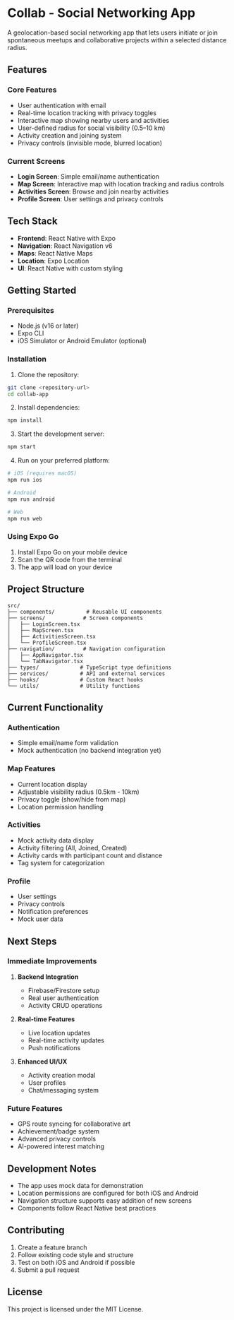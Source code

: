 # Collab - Social Networking App

A geolocation-based social networking app that lets users initiate or join spontaneous meetups and collaborative projects within a selected distance radius.

## Features

### Core Features
- User authentication with email
- Real-time location tracking with privacy toggles
- Interactive map showing nearby users and activities
- User-defined radius for social visibility (0.5–10 km)
- Activity creation and joining system
- Privacy controls (invisible mode, blurred location)

### Current Screens
- **Login Screen**: Simple email/name authentication
- **Map Screen**: Interactive map with location tracking and radius controls
- **Activities Screen**: Browse and join nearby activities
- **Profile Screen**: User settings and privacy controls

## Tech Stack

- **Frontend**: React Native with Expo
- **Navigation**: React Navigation v6
- **Maps**: React Native Maps
- **Location**: Expo Location
- **UI**: React Native with custom styling

## Getting Started

### Prerequisites
- Node.js (v16 or later)
- Expo CLI
- iOS Simulator or Android Emulator (optional)

### Installation

1. Clone the repository:
```bash
git clone <repository-url>
cd collab-app
```

2. Install dependencies:
```bash
npm install
```

3. Start the development server:
```bash
npm start
```

4. Run on your preferred platform:
```bash
# iOS (requires macOS)
npm run ios

# Android
npm run android

# Web
npm run web
```

### Using Expo Go
1. Install Expo Go on your mobile device
2. Scan the QR code from the terminal
3. The app will load on your device

## Project Structure

```
src/
├── components/          # Reusable UI components
├── screens/            # Screen components
│   ├── LoginScreen.tsx
│   ├── MapScreen.tsx
│   ├── ActivitiesScreen.tsx
│   └── ProfileScreen.tsx
├── navigation/         # Navigation configuration
│   ├── AppNavigator.tsx
│   └── TabNavigator.tsx
├── types/             # TypeScript type definitions
├── services/          # API and external services
├── hooks/             # Custom React hooks
└── utils/             # Utility functions
```

## Current Functionality

### Authentication
- Simple email/name form validation
- Mock authentication (no backend integration yet)

### Map Features
- Current location display
- Adjustable visibility radius (0.5km - 10km)
- Privacy toggle (show/hide from map)
- Location permission handling

### Activities
- Mock activity data display
- Activity filtering (All, Joined, Created)
- Activity cards with participant count and distance
- Tag system for categorization

### Profile
- User settings
- Privacy controls
- Notification preferences
- Mock user data

## Next Steps

### Immediate Improvements
1. **Backend Integration**
   - Firebase/Firestore setup
   - Real user authentication
   - Activity CRUD operations

2. **Real-time Features**
   - Live location updates
   - Real-time activity updates
   - Push notifications

3. **Enhanced UI/UX**
   - Activity creation modal
   - User profiles
   - Chat/messaging system

### Future Features
- GPS route syncing for collaborative art
- Achievement/badge system
- Advanced privacy controls
- AI-powered interest matching

## Development Notes

- The app uses mock data for demonstration
- Location permissions are configured for both iOS and Android
- Navigation structure supports easy addition of new screens
- Components follow React Native best practices

## Contributing

1. Create a feature branch
2. Follow existing code style and structure
3. Test on both iOS and Android if possible
4. Submit a pull request

## License

This project is licensed under the MIT License.